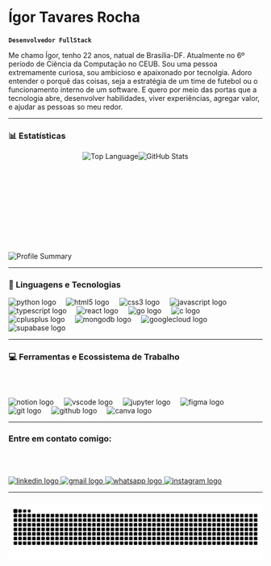 #  Ígor Tavares Rocha

**`Desenvolvedor FullStack`**

Me chamo Ígor, tenho 22 anos, natual de Brasília-DF. Atualmente no 6º período de Ciência da Computação no CEUB. Sou uma pessoa extremamente curiosa, sou ambicioso e apaixonado por tecnolgia. Adoro entender o porquê das coisas, seja a estratégia de um time de futebol ou o funcionamento interno de um software. E quero por meio das portas que a tecnologia abre, desenvolver habilidades, viver experiências, agregar valor, e ajudar as pessoas so meu redor.

---
### 📊 Estatísticas

<div align="left">
  <div style="display: flex; justify-content: center;">
    <img
      height=165
      align="center"
      alt="Top Language"
      src="https://github-readme-stats.vercel.app/api/top-langs/?username=igorr0cha&layout=compact&font=Iosevka&langs_count=16&theme=tokyonight"
    />
    <img
      height=165
      align="center"
      alt="GitHub Stats"
      src="https://github-readme-stats.vercel.app/api/?username=igorr0cha&show_icons=true&count_private=true&rank_icon=github&theme=tokyonight&font=Iosevka"
    />
  </div>
  
<br>

  <img
  align="center"
  alt="Profile Summary"
  src="http://github-profile-summary-cards.vercel.app/api/cards/profile-details?username=igorr0cha&theme=tokyonight"
  />
  
</div>

---

### 🤖 Linguagens e Tecnologias

<div align="left">
  <img src="https://cdn.jsdelivr.net/gh/devicons/devicon/icons/python/python-original.svg" height="40" alt="python logo"  />
  <img width="12" />
  <img src="https://cdn.jsdelivr.net/gh/devicons/devicon/icons/html5/html5-original.svg" height="40" alt="html5 logo"  />
  <img width="12" />
  <img src="https://cdn.jsdelivr.net/gh/devicons/devicon/icons/css3/css3-original.svg" height="40" alt="css3 logo"  />
  <img width="12" />
  <img src="https://cdn.jsdelivr.net/gh/devicons/devicon/icons/javascript/javascript-original.svg" height="40" alt="javascript logo"  />
  <img width="12" />
  <img src="https://cdn.jsdelivr.net/gh/devicons/devicon/icons/typescript/typescript-original.svg" height="40" alt="typescript logo"  />
  <img width="12" />
  <img src="https://cdn.jsdelivr.net/gh/devicons/devicon/icons/react/react-original.svg" height="40" alt="react logo"  />
  <img width="12" />
  <img src="https://cdn.jsdelivr.net/gh/devicons/devicon/icons/go/go-original.svg" height="40" alt="go logo"  />
  <img width="12" />
  <img src="https://cdn.jsdelivr.net/gh/devicons/devicon/icons/c/c-original.svg" height="40" alt="c logo"  />
  <img width="12" />
  <img src="https://cdn.jsdelivr.net/gh/devicons/devicon/icons/cplusplus/cplusplus-original.svg" height="40" alt="cplusplus logo"  />
  <img width="12" />
  <img src="https://cdn.jsdelivr.net/gh/devicons/devicon/icons/mongodb/mongodb-original.svg" height="40" alt="mongodb logo"  />
  <img width="12" />
  <img src="https://cdn.jsdelivr.net/gh/devicons/devicon/icons/googlecloud/googlecloud-original.svg" height="40" alt="googlecloud logo"  />
  <img width="12" />
  <img src="https://skillicons.dev/icons?i=supabase" height="40" alt="supabase logo"  />
</div>

---

### 💻 Ferramentas e Ecossistema de Trabalho
<br><br>

<div align="left">
  <img src="https://cdn.jsdelivr.net/gh/devicons/devicon/icons/notion/notion-original.svg" height="40" alt="notion logo"  />
  <img width="12" />
  <img src="https://cdn.jsdelivr.net/gh/devicons/devicon/icons/vscode/vscode-original.svg" height="40" alt="vscode logo"  />
  <img width="12" />
  <img src="https://cdn.jsdelivr.net/gh/devicons/devicon/icons/jupyter/jupyter-original.svg" height="40" alt="jupyter logo"  />
  <img width="12" />
  <img src="https://cdn.jsdelivr.net/gh/devicons/devicon/icons/figma/figma-original.svg" height="40" alt="figma logo"  />
  <img width="12" />
  <img src="https://cdn.jsdelivr.net/gh/devicons/devicon/icons/git/git-original.svg" height="40" alt="git logo"  />
  <img width="12" />
  <img src="https://cdn.jsdelivr.net/gh/devicons/devicon/icons/github/github-original.svg" height="40" alt="github logo"  />
  <img width="12" />
  <img src="https://cdn.jsdelivr.net/gh/devicons/devicon/icons/canva/canva-original.svg" height="40" alt="canva logo"  />
</div>

---

### Entre em contato comigo:</h3>
<br><br>

<div align="left">
  <a href="https://www.linkedin.com/in/igor-roch4/" target="_blank">
    <img src="https://raw.githubusercontent.com/maurodesouza/profile-readme-generator/master/src/assets/icons/social/linkedin/default.svg" width="52" height="40" alt="linkedin logo"  />
  </a>
  <a href="mailto:igort10rocha@gmail.com" target="_blank">
    <img src="https://raw.githubusercontent.com/maurodesouza/profile-readme-generator/master/src/assets/icons/social/gmail/default.svg" width="52" height="40" alt="gmail logo"  />
  </a>
  <a href="(61) 9 8435-9060" target="_blank">
    <img src="https://raw.githubusercontent.com/maurodesouza/profile-readme-generator/master/src/assets/icons/social/whatsapp/default.svg" width="52" height="40" alt="whatsapp logo"  />
  </a>
  <a href="(61) 9 8435-9060" target="_blank">
    <img src="https://raw.githubusercontent.com/maurodesouza/profile-readme-generator/master/src/assets/icons/social/instagram/default.svg" width="52" height="40" alt="instagram logo"  />
  </a>
</div>

---

###

<img src="https://raw.githubusercontent.com/igorr0cha/igorr0cha/output/snake.svg" alt="Snake animation" />

###
